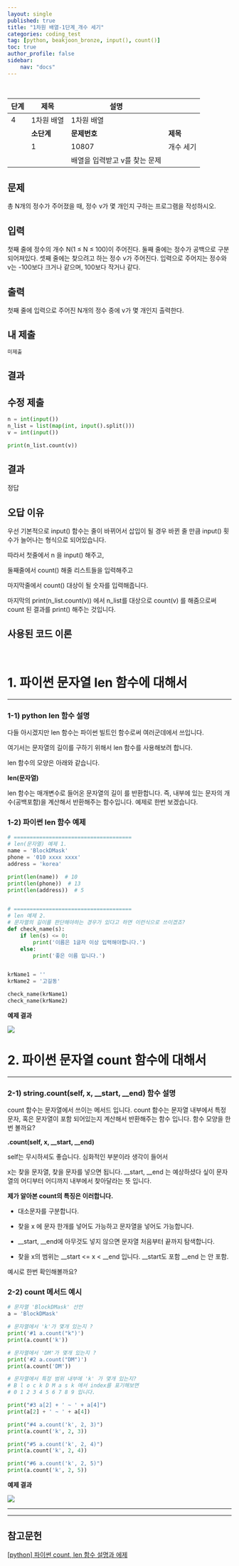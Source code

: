 ```yaml
---
layout: single
published: true
title: "1차원 배열-1단계_개수 세기"
categories: coding_test
tag: [python, beakjoon_bronze, input(), count()]
toc: true
author_profile: false
sidebar:
    nav: "docs"
---
```


<br>

| 단계  | 제목      | 설명                |        |
| --- | ------- | ----------------- | ------ |
| 4   | 1차원 배열  | 1차원 배열            |        |
|     | **소단계** | **문제번호**          | **제목** |
|     | 1       | 10807             | 개수 세기  |
|     |         | 배열을 입력받고 v를 찾는 문제 |        |

## 문제

총 N개의 정수가 주어졌을 때, 정수 v가 몇 개인지 구하는 프로그램을 작성하시오.

## 입력

첫째 줄에 정수의 개수 N(1 ≤ N ≤ 100)이 주어진다. 둘째 줄에는 정수가 공백으로 구분되어져있다. 셋째 줄에는 찾으려고 하는 정수 v가 주어진다. 입력으로 주어지는 정수와 v는 -100보다 크거나 같으며, 100보다 작거나 같다.

## 출력

첫째 줄에 입력으로 주어진 N개의 정수 중에 v가 몇 개인지 출력한다.

## 내 제출

```python
미제출
```

## 결과

## 수정 제출

```python
n = int(input())
n_list = list(map(int, input().split()))
v = int(input())

print(n_list.count(v))
```

## 결과

정답

## 오답 이유

우선 기본적으로 input() 함수는 줄이 바뀌어서 삽입이 될 경우 바뀐 줄 만큼 input() 횟수가 늘어나는 형식으로 되어있습니다.

따라서 첫줄에서 n 을 input() 해주고, 

둘째줄에서 count() 해줄 리스트들을 입력해주고

마지막줄에서 count() 대상이 될 숫자를 입력해줍니다.

마지막의 print(n_list.count(v)) 에서 n_list를 대상으로 count(v)  를 해줌으로써 count 된 결과를 print() 해주는 것입니다.

## 사용된 코드 이론

<br>

 # 1. 파이썬 문자열 len 함수에 대해서

---

### 1-1) python len 함수 설명

다들 아시겠지만 len 함수는 파이썬 빌트인 함수로써 여러군데에서 쓰입니다.

여기서는 문자열의 길이를 구하기 위해서 len 함수를 사용해보려 합니다.

len 함수의 모양은 아래와 같습니다.

**len(문자열)**

len 함수는 매개변수로 들어온 문자열의 길이 를 반환합니다.
즉, 내부에 있는 문자의 개수(공백포함)을 계산해서 반환해주는 함수입니다. 예제로 한번 보겠습니다.

### 1-2) 파이썬 len 함수 예제

```python
# =====================================
# len(문자열) 예제 1.
name = 'BlockDMask'
phone = '010 xxxx xxxx'
address = 'korea'

print(len(name))  # 10
print(len(phone))  # 13
print(len(address))  # 5


# =====================================
# len 예제 2.
# 문자열의 길이를 판단해야하는 경우가 있다고 하면 이런식으로 쓰이겠죠?
def check_name(s):
    if len(s) <= 0:
        print('이름은 1글자 이상 입력해야합니다.')
    else:
        print('좋은 이름 입니다.')


krName1 = ''
krName2 = '고길동'

check_name(krName1)
check_name(krName2)
```

**예제 결과**

![](https://t1.daumcdn.net/cfile/tistory/99CE0A505F2F7E692F)

# 2. 파이썬 문자열 count 함수에 대해서

---

### 2-1) string.count(self, x, __start, __end) 함수 설명

count 함수는 문자열에서 쓰이는 메서드 입니다.
count 함수는 문자열 내부에서 특정 문자, 혹은 문자열이 포함 되어있는지 계산해서 반환해주는 함수 입니다.
함수 모양을 한번 볼까요?

**.count(self, x, __start, __end)**

self는 무시하셔도 좋습니다. 심화적인 부분이라 생각이 들어서

x는 찾을 문자열, 찾을 문자를 넣으면 됩니다. __start, __end 는 예상하셨다 싶이 문자열의 어디부터 어디까지 내부에서 찾아달라는 뜻 입니다.

**제가 알아본 count의 특징은 이러합니다.**

- 대소문자를 구분합니다.

- 찾을 x 에 문자 한개를 넣어도 가능하고 문자열을 넣어도 가능합니다.

- __start, __end에 아무것도 넣지 않으면 문자열 처음부터 끝까지 탐색합니다.

- 찾을 x의 범위는 __start <= x < __end 입니다. __start도 포함 __end 는 안 포함.

예시로 한번 확인해볼까요?

### 2-2) count 메서드 예시

```python
# 문자열 'BlockDMask' 선언
a = 'BlockDMask'

# 문자열에서 'k'가 몇개 있는지 ?
print('#1 a.count("k")')
print(a.count('k'))

# 문자열에서 'DM'가 몇개 있는지 ?
print('#2 a.count("DM")')
print(a.count('DM'))

# 문자열에서 특정 범위 내부에 'k' 가 몇개 있는지?
# B l o c k D M a s k 에서 index를 표기해보면
# 0 1 2 3 4 5 6 7 8 9 입니다.

print("#3 a[2] + ' ~ ' + a[4]")
print(a[2] + ' ~ ' + a[4])

print("#4 a.count('k', 2, 3)")
print(a.count('k', 2, 3))

print("#5 a.count('k', 2, 4)")
print(a.count('k', 2, 4))

print("#6 a.count('k', 2, 5)")
print(a.count('k', 2, 5))
```

**예제 결과**

![](https://t1.daumcdn.net/cfile/tistory/99CCF1505F2F7E692E)

---

---

## 참고문헌

[[python] 파이썬 count, len 함수 설명과 에제](https://blockdmask.tistory.com/410)
